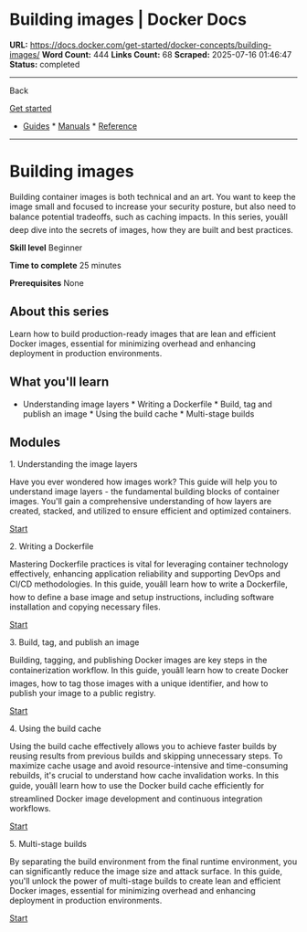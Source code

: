 # Building images | Docker Docs

**URL:** https://docs.docker.com/get-started/docker-concepts/building-images/
**Word Count:** 444
**Links Count:** 68
**Scraped:** 2025-07-16 01:46:47
**Status:** completed

---

Back

[Get started](https://docs.docker.com/get-started/)

  * [Guides](https://docs.docker.com/guides/)   * [Manuals](https://docs.docker.com/manuals/)   * [Reference](https://docs.docker.com/reference/)

* * *

# Building images

Building container images is both technical and an art. You want to keep the image small and focused to increase your security posture, but also need to balance potential tradeoffs, such as caching impacts. In this series, youâll deep dive into the secrets of images, how they are built and best practices.

**Skill level** Beginner

**Time to complete** 25 minutes

**Prerequisites** None

## About this series

Learn how to build production-ready images that are lean and efficient Docker images, essential for minimizing overhead and enhancing deployment in production environments.

## What you'll learn

  * Understanding image layers   * Writing a Dockerfile   * Build, tag and publish an image   * Using the build cache   * Multi-stage builds

## Modules

1\. Understanding the image layers

Have you ever wondered how images work? This guide will help you to understand image layers - the fundamental building blocks of container images. You'll gain a comprehensive understanding of how layers are created, stacked, and utilized to ensure efficient and optimized containers.

[Start](https://docs.docker.com/get-started/docker-concepts/building-images/understanding-image-layers/)

2\. Writing a Dockerfile

Mastering Dockerfile practices is vital for leveraging container technology effectively, enhancing application reliability and supporting DevOps and CI/CD methodologies. In this guide, youâll learn how to write a Dockerfile, how to define a base image and setup instructions, including software installation and copying necessary files.

[Start](https://docs.docker.com/get-started/docker-concepts/building-images/writing-a-dockerfile/)

3\. Build, tag, and publish an image

Building, tagging, and publishing Docker images are key steps in the containerization workflow. In this guide, youâll learn how to create Docker images, how to tag those images with a unique identifier, and how to publish your image to a public registry.

[Start](https://docs.docker.com/get-started/docker-concepts/building-images/build-tag-and-publish-an-image/)

4\. Using the build cache

Using the build cache effectively allows you to achieve faster builds by reusing results from previous builds and skipping unnecessary steps. To maximize cache usage and avoid resource-intensive and time-consuming rebuilds, it's crucial to understand how cache invalidation works. In this guide, youâll learn how to use the Docker build cache efficiently for streamlined Docker image development and continuous integration workflows.

[Start](https://docs.docker.com/get-started/docker-concepts/building-images/using-the-build-cache/)

5\. Multi-stage builds

By separating the build environment from the final runtime environment, you can significantly reduce the image size and attack surface. In this guide, you'll unlock the power of multi-stage builds to create lean and efficient Docker images, essential for minimizing overhead and enhancing deployment in production environments.

[Start](https://docs.docker.com/get-started/docker-concepts/building-images/multi-stage-builds/)